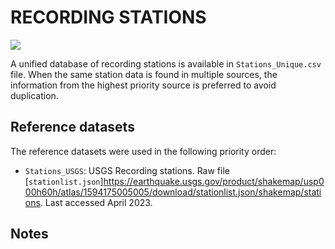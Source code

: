 # RECORDING STATIONS

![](recording_stations.png)

A unified database of recording stations is available in `Stations_Unique.csv` file.
When the same station data is found in multiple sources, the information from the highest priority source is preferred to avoid duplication.


## Reference datasets

The reference datasets were used in the following priority order:

- `Stations_USGS`: USGS Recording stations. Raw file [`stationlist.json`]https://earthquake.usgs.gov/product/shakemap/usp000h60h/atlas/1594175005005/download/stationlist.json/shakemap/stations. Last accessed April 2023.

## Notes
